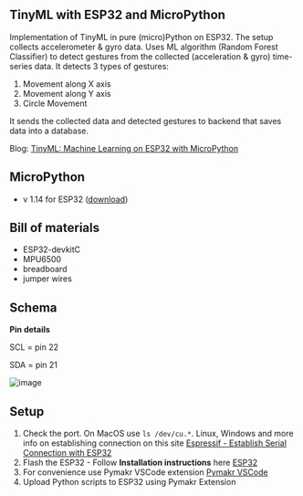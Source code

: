 ## TinyML with ESP32 and MicroPython
Implementation of TinyML in pure (micro)Python on ESP32. The setup collects accelerometer & gyro data. Uses ML algorithm (Random Forest Classifier) to detect gestures from the collected (acceleration & gyro) time-series data. It detects 3 types of gestures:
  1. Movement along X axis
  2. Movement along Y axis
  3. Circle Movement

It sends the collected data and detected gestures to backend that saves data into a database.

Blog: [TinyML: Machine Learning on ESP32 with MicroPython](https://dev.to/tkeyo/tinyml-machine-learning-on-esp32-with-micropython-38a6)

## MicroPython
- v 1.14 for ESP32 ([download](https://micropython.org/download/esp32/))

## Bill of materials

- ESP32-devkitC
- MPU6500
- breadboard
- jumper wires

## Schema

**Pin details**

SCL = pin 22

SDA = pin 21


![image](https://user-images.githubusercontent.com/47578763/154149241-2f44bd96-1dfe-452b-90a2-aa16dc9b7d36.png)

## Setup
1. Check the port. On MacOS use `ls /dev/cu.*`. Linux, Windows and more info on establishing connection on this site [Espressif - Establish Serial Connection with ESP32](-idf/en/latest/esp32/get-started/establish-serial-connection.html#)
2. Flash the ESP32 - Follow **Installation instructions** here [ESP32](https://micropython.org/download/esp32/)
3. For convenience use Pymakr VSCode extension [Pymakr VSCode](https://docs.pycom.io/gettingstarted/software/vscode/)
4. Upload Python scripts to ESP32 using Pymakr Extension
